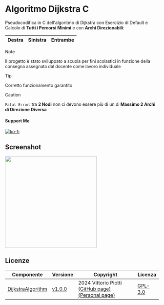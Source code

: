 # Algoritmo Dijkstra C
Pseudocodifica in C dell'algoritmo di Dijkstra con Esercizio di Default e Calcolo di **Tutti i Percorsi Minimi** e con **Archi Direzionabili**:


|Destra|Sinistra|Entrambe|
|---|---|---|


> [!NOTE]
> Il progetto è stato sviluppato a scuola per fini scolastici in funzione della consegna assegnata dal docente come lavoro individuale



> [!TIP]
> Corretto funzionamento garantito

> [!CAUTION] 
> `Fatal Error`: tra **2 Nodi** non ci devono essere più di un di **Massimo 2 Archi di Direzione Diversa**

#### Support Me


[![ko-fi](https://ko-fi.com/img/githubbutton_sm.svg)](https://ko-fi.com/P5P012BC8U)

## Screenshot

<img width="300" src="https://github.com/vittorioPiotti/Algoritmo-Dijkstra-C/blob/main/snap.png"/>



## Licenze

| Componente         | Versione  | Copyright                         | Licenza                                                       |
|--------------------|-----------|-----------------------------------|---------------------------------------------------------------|
| [DijkstraAlgorithm](https://github.com/vittorioPiotti/DijkstraAlgorithm-C) | [v1.0.0](https://github.com/vittorioPiotti/DijkstraAlgorithm-C/releases/tag/v1.0.0)    | 2024 Vittorio Piotti [(GitHub page)](https://github.com/vittorioPiotti) [(Personal page)](https://vittoriopiotti.altervista.org/)            | [GPL-3.0 ](https://github.com/vittorioPiotti/DijkstraAlgorithm-C/blob/main/LICENSE.md) |
